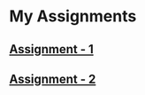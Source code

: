 # My Assignments

## [Assignment - 1](https://github.com/shishir13/ENDv4/blob/main/Assignment-1/README.md)

## [Assignment - 2](https://github.com/shishir13/ENDv4/blob/main/Assignment-2/README.md)

